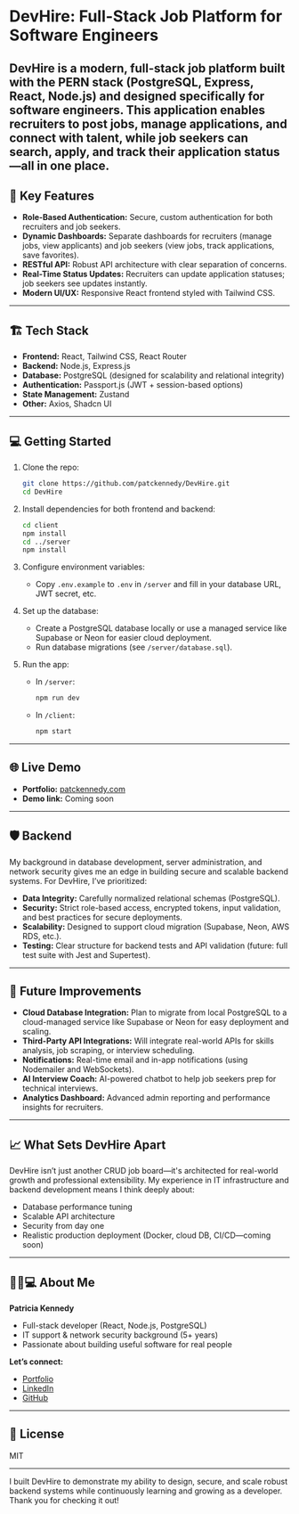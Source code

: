 
# DevHire: Full-Stack Job Platform for Software Engineers

DevHire is a modern, full-stack job platform built with the PERN stack (PostgreSQL, Express, React, Node.js) and designed specifically for software engineers. This application enables recruiters to post jobs, manage applications, and connect with talent, while job seekers can search, apply, and track their application status—all in one place.
---

## 🚀 Key Features
- **Role-Based Authentication:** Secure, custom authentication for both recruiters and job seekers.
- **Dynamic Dashboards:** Separate dashboards for recruiters (manage jobs, view applicants) and job seekers (view jobs, track applications, save favorites).
- **RESTful API:** Robust API architecture with clear separation of concerns.
- **Real-Time Status Updates:** Recruiters can update application statuses; job seekers see updates instantly.
- **Modern UI/UX:** Responsive React frontend styled with Tailwind CSS.
---

## 🏗️ Tech Stack
- **Frontend:** React, Tailwind CSS, React Router
- **Backend:** Node.js, Express.js
- **Database:** PostgreSQL (designed for scalability and relational integrity)
- **Authentication:** Passport.js (JWT + session-based options)
- **State Management:** Zustand
- **Other:** Axios, Shadcn UI
---

## 💻 Getting Started
1. Clone the repo:
    ```bash
    git clone https://github.com/patckennedy/DevHire.git
    cd DevHire
    ```
2. Install dependencies for both frontend and backend:
    ```bash
    cd client
    npm install
    cd ../server
    npm install
    ```
3. Configure environment variables:
    - Copy `.env.example` to `.env` in `/server` and fill in your database URL, JWT secret, etc.

4. Set up the database:
    - Create a PostgreSQL database locally or use a managed service like Supabase or Neon for easier cloud deployment.
    - Run database migrations (see `/server/database.sql`).

5. Run the app:
    - In `/server`:
        ```bash
        npm run dev
        ```
    - In `/client`:
        ```bash
        npm start
        ```
---
## 🌐 Live Demo
- **Portfolio:** [patckennedy.com](https://patckennedy.com)
- **Demo link:** Coming soon
---

## 🛡️ Backend
My background in database development, server administration, and network security gives me an edge in building secure and scalable backend systems. For DevHire, I’ve prioritized:
- **Data Integrity:** Carefully normalized relational schemas (PostgreSQL).
- **Security:** Strict role-based access, encrypted tokens, input validation, and best practices for secure deployments.
- **Scalability:** Designed to support cloud migration (Supabase, Neon, AWS RDS, etc.).
- **Testing:** Clear structure for backend tests and API validation (future: full test suite with Jest and Supertest).
---

## 🔗 Future Improvements
- **Cloud Database Integration:** Plan to migrate from local PostgreSQL to a cloud-managed service like Supabase or Neon for easy deployment and scaling.
- **Third-Party API Integrations:** Will integrate real-world APIs for skills analysis, job scraping, or interview scheduling.
- **Notifications:** Real-time email and in-app notifications (using Nodemailer and WebSockets).
- **AI Interview Coach:** AI-powered chatbot to help job seekers prep for technical interviews.
- **Analytics Dashboard:** Advanced admin reporting and performance insights for recruiters.
---

## 📈 What Sets DevHire Apart
DevHire isn’t just another CRUD job board—it's architected for real-world growth and professional extensibility. My experience in IT infrastructure and backend development means I think deeply about:
- Database performance tuning
- Scalable API architecture
- Security from day one
- Realistic production deployment (Docker, cloud DB, CI/CD—coming soon)
---

## 👩🏾💻 About Me
**Patricia Kennedy**  
- Full-stack developer (React, Node.js, PostgreSQL)  
- IT support & network security background (5+ years)  
- Passionate about building useful software for real people  

**Let’s connect:**  
- [Portfolio](https://patckennedy.com)  
- [LinkedIn](https://linkedin.com/in/YOUR-LINKEDIN)  
- [GitHub](https://github.com/YOUR-USERNAME)  
---

## 📄 License
MIT

---

I built DevHire to demonstrate my ability to design, secure, and scale robust backend systems while continuously learning and growing as a developer. Thank you for checking it out!
